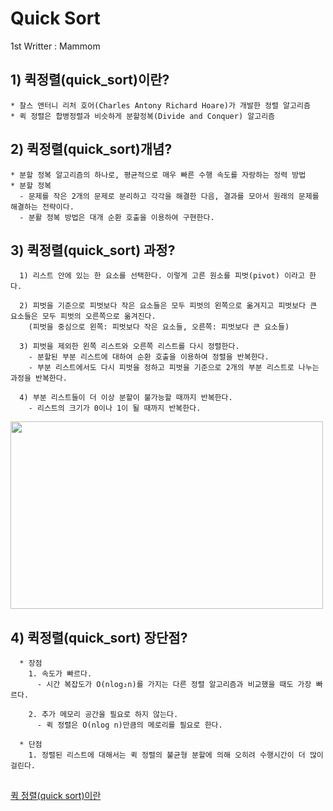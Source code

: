 # Quick Sort
1st Writter : Mammom

## 1) 퀵정렬(quick_sort)이란?
~~~
* 찰스 앤터니 리처 호어(Charles Antony Richard Hoare)가 개발한 정렬 알고리즘
* 퀵 정렬은 합병정렬과 비슷하게 분할정복(Divide and Conquer) 알고리즘
~~~
## 2) 퀵정렬(quick_sort)개념?
~~~
* 분할 정복 알고리즘의 하나로, 평균적으로 매우 빠른 수행 속도를 자랑하는 정력 방법
* 분할 정복
  - 문제를 작은 2개의 문제로 분리하고 각각을 해결한 다음, 결과를 모아서 원래의 문제를 해결하는 전략이다.
  - 분활 정복 방법은 대개 순환 호출을 이용하여 구현한다.
~~~

## 3) 퀵정렬(quick_sort) 과정?
~~~
  1) 리스트 안에 있는 한 요소를 선택한다. 이렇게 고른 원소를 피벗(pivot) 이라고 한다.
  
  2) 피벗을 기준으로 피벗보다 작은 요소들은 모두 피벗의 왼쪽으로 옮겨지고 피벗보다 큰 요소들은 모두 피벗의 오른쪽으로 옮겨진다. 
    (피벗을 중심으로 왼쪽: 피벗보다 작은 요소들, 오른쪽: 피벗보다 큰 요소들)
    
  3) 피벗을 제외한 왼쪽 리스트와 오른쪽 리스트를 다시 정렬한다.
    - 분할된 부분 리스트에 대하여 순환 호출을 이용하여 정렬을 반복한다.
    - 부분 리스트에서도 다시 피벗을 정하고 피벗을 기준으로 2개의 부분 리스트로 나누는과정을 반복한다.
    
  4) 부분 리스트들이 더 이상 분할이 불가능할 때까지 반복한다.
    - 리스트의 크기가 0이나 1이 될 때까지 반복한다. 
~~~
<img src= "https://user-images.githubusercontent.com/89181586/147576062-5d39cf08-bc59-4516-882f-8d019e985bb9.PNG" width="500" height="300"/>

## 4) 퀵정렬(quick_sort) 장단점?
~~~
  * 장점
    1. 속도가 빠르다.
      - 시간 복잡도가 O(nlog₂n)를 가지는 다른 정렬 알고리즘과 비교했을 때도 가장 빠르다.
      
    2. 추가 메모리 공간을 필요로 하지 않는다.
      - 퀵 정렬은 O(nlog n)만큼의 메로리를 필요로 한다.
  
  * 단점
    1. 정렬된 리스트에 대해서는 퀵 정렬의 불균형 분할에 의해 오히려 수행시간이 더 많이 걸린다.
~~~

##
[퀵 정렬(quick sort)이란](https://www.geeksforgeeks.org/msd-most-significant-digit-radix-sort/)
